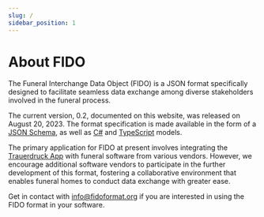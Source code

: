 ```yaml
---
slug: /
sidebar_position: 1
---
```


# About FIDO

The Funeral Interchange Data Object (FIDO) is a JSON format specifically designed to facilitate seamless data exchange among diverse stakeholders involved in the funeral process.

The current version, 0.2, documented on this website, was released on August 20, 2023. The format specification is made available in the form of a [JSON Schema](./jsonschema), as well as [C#](./csharp) and [TypeScript](./typescript) models.

The primary application for FIDO at present involves integrating the [Trauerdruck App](https://www.trauerdruck.app) with funeral software from
various vendors. However, we encourage additional software vendors to participate in the further development of this format, fostering a collaborative environment that enables funeral homes to conduct data exchange with greater ease.

Get in contact with <a href="mailto:info@fidoformat.org">info@fidoformat.org</a> if you are interested in using the FIDO format in your software.